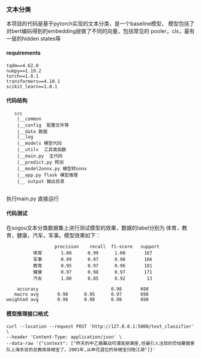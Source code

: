 ### 文本分类
本项目的代码是基于pytorch实现的文本分类，是一个baseline模型，
模型包括了对bert编码得到的embedding层做了不同的向量，包括常见的
pooler，cls，最有一层的hidden states等
#### requirements
```
tqdm==4.62.0
numpy==1.19.2
torch==1.8.1
transformers==4.10.1
scikit_learn==1.0.1
```
#### 代码结构
```
   src
    |__common
    |__config  配置文件等
    |__data 数据
    |__log
    |__models 模型代码
    |__utils  工具类函数
    |__main.py  主代码
    |__predict.py 预测
    |__model2onnx.py 模型转onnx
    |__app.py flask 模型推理
    |__ output 输出目录
   
```
执行main.py 直接运行

#### 代码测试
在sogou文本分类数据集上进行测试模型的效果，数据的label分别为
体育，教育，健康，汽车，军事。模型效果如下：
```
                  precision    recall  f1-score   support
          体育       1.00      0.99      1.00       167
          军事       0.99      0.97      0.98       166
          教育       0.95      0.97      0.96       181
          健康       0.97      0.98      0.97       171
          汽车       1.00      0.85      0.92        13

    accuracy                           0.98       698
   macro avg       0.98      0.95      0.97       698
weighted avg       0.98      0.98      0.98       698

```
#### 模型推理接口格式
```
curl --location --request POST 'http://127.0.0.1:5000/text_classifier' \
--header 'Content-Type: application/json' \
--data-raw '{"context": ["昨天的中乙揭幕战可谓高朋满座,但最引人注目的恐怕要数客队上海东亚的总教练徐根宝了。2001年,从申花退位的徐根宝归隐江湖"]}'
```